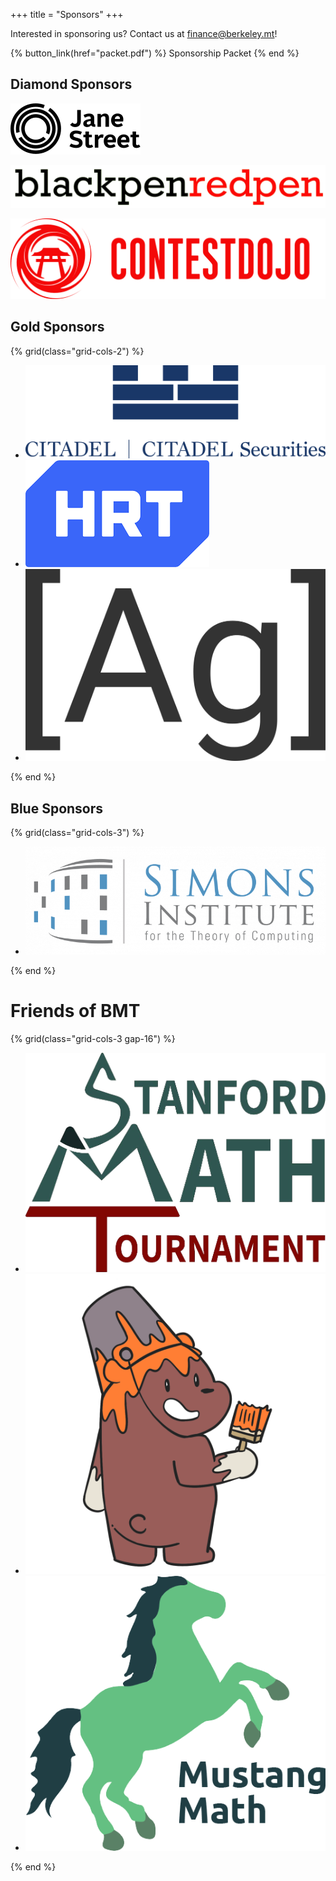 +++
title = "Sponsors"
+++

Interested in sponsoring us? Contact us at <finance@berkeley.mt>!

{% button_link(href="packet.pdf") %} Sponsorship Packet {% end %}

## Diamond Sponsors

[![Jane Street](jane-street.svg)](https://www.janestreet.com/)

[![blackpenredpen](bprp.png)](https://www.blackpenredpen.com/)

[![ContestDojo](contestdojo.png)](https://contestdojo.com/)

## Gold Sponsors

{% grid(class="grid-cols-2") %}

- [![Citadel](citadel.png)](https://www.citadel.com/)
- [![HRT](hrt.png)](https://www.hudsonrivertrading.com/)
- [![Atomic Grader](ag.svg)](https://atomicgrader.com/)

{% end %}

## Blue Sponsors

{% grid(class="grid-cols-3") %}

- [![Simons Institute](simons.png)](https://simons.berkeley.edu/)

{% end %}

# Friends of BMT

{% grid(class="grid-cols-3 gap-16") %}

- [![Stanford Math Tournament](smt.png)](https://www.stanfordmathtournament.com/)
- [![CALICO](calico.png)](https://calico.cs.berkeley.edu/)
- [![Mustang Math](mmt.png)](https://mustangmath.com/)

{% end %}

<style>
    .prose img {
        width: 100%;
    }
</style>
